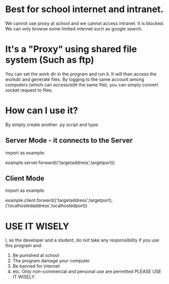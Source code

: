 # Best for school internet and intranet.
We cannot use proxy at school and we cannot access intranet. It is blocked. We can only browse some limited internet such as google search.
# It's a "Proxy" using shared file system (Such as ftp)
You can set the work dir in the program and run it. It will then access the workdir and generate files. By logging to the same account among computers (which can access/edit the same file), you can simply convert socket request to files.
# How can I use it?
By simply create another .py script and type:
## Server Mode - it connects to the Server
import <Whatever you named it> as example:
  
example.server.forward(('targetaddress',targetport))

## Client Mode
import <name> as example:
  
example.client.forward(('targetaddress',targetport),('localhostedaddress',localhostedport))
  
# USE IT WISELY
I, as the developer and a student, do not take any responsibility if you use this program and:
1) Be punished at school
2) The program damage your computer
3) Be banned for internet
4) etc.
Only non-commercial and personal use are permitted
PLEASE USE IT WISELY.
